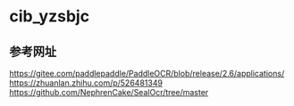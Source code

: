 # cib_yzsbjc
## 参考网址
https://gitee.com/paddlepaddle/PaddleOCR/blob/release/2.6/applications/
https://zhuanlan.zhihu.com/p/526481349
https://github.com/NephrenCake/SealOcr/tree/master
